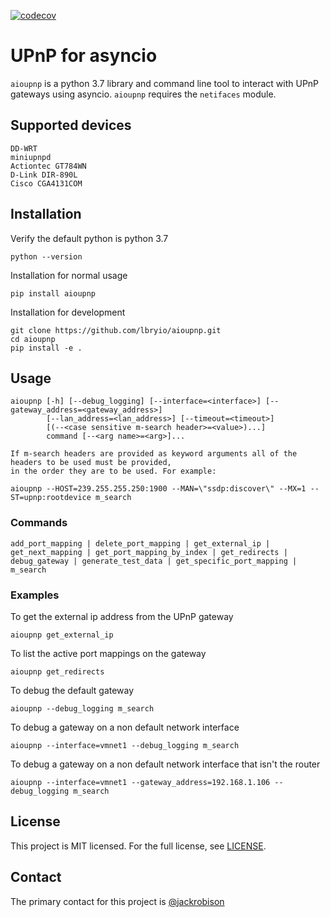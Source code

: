 [![codecov](https://codecov.io/gh/lbryio/aioupnp/branch/master/graph/badge.svg)](https://codecov.io/gh/lbryio/aioupnp)

# UPnP for asyncio

`aioupnp` is a python 3.7 library and command line tool to interact with UPnP gateways using asyncio. `aioupnp` requires the `netifaces` module.

## Supported devices
    DD-WRT
    miniupnpd
    Actiontec GT784WN
    D-Link DIR-890L
    Cisco CGA4131COM

## Installation

Verify the default python is python 3.7

```
python --version
```

Installation for normal usage
```
pip install aioupnp
```

Installation for development
```
git clone https://github.com/lbryio/aioupnp.git
cd aioupnp
pip install -e .
```


## Usage

```
aioupnp [-h] [--debug_logging] [--interface=<interface>] [--gateway_address=<gateway_address>]
        [--lan_address=<lan_address>] [--timeout=<timeout>]
        [(--<case sensitive m-search header>=<value>)...]
        command [--<arg name>=<arg>]...

If m-search headers are provided as keyword arguments all of the headers to be used must be provided,
in the order they are to be used. For example:

aioupnp --HOST=239.255.255.250:1900 --MAN=\"ssdp:discover\" --MX=1 --ST=upnp:rootdevice m_search
```

### Commands
    add_port_mapping | delete_port_mapping | get_external_ip | get_next_mapping | get_port_mapping_by_index | get_redirects | debug_gateway | generate_test_data | get_specific_port_mapping | m_search


### Examples

To get the external ip address from the UPnP gateway
    
    aioupnp get_external_ip
    
To list the active port mappings on the gateway

    aioupnp get_redirects
   
To debug the default gateway

    aioupnp --debug_logging m_search

To debug a gateway on a non default network interface

    aioupnp --interface=vmnet1 --debug_logging m_search

To debug a gateway on a non default network interface that isn't the router

    aioupnp --interface=vmnet1 --gateway_address=192.168.1.106 --debug_logging m_search
    
## License

This project is MIT licensed. For the full license, see [LICENSE](LICENSE).

## Contact

The primary contact for this project is [@jackrobison](mailto:jack@lbry.io)
